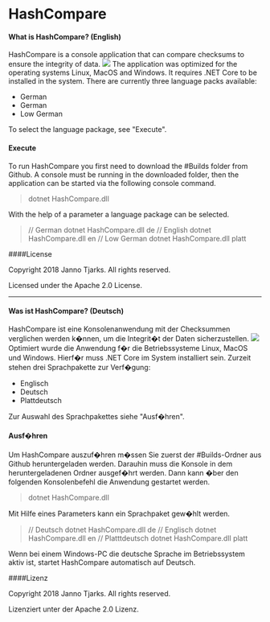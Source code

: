 # HashCompare
#### What is HashCompare? (English)

HashCompare is a console application that can compare checksums to ensure the integrity of data. 
![](https://github.com/JannoTjarks/HashCompare/tree/master/HashCompare/readme/en.png)
The application was optimized for the operating systems Linux, MacOS and Windows. It requires .NET Core to be installed in the system.
There are currently three language packs available:
- German
- German
- Low German

To select the language package, see "Execute".

#### Execute

To run HashCompare you first need to download the #Builds folder from Github. A console must be running in the downloaded folder, then the application can be started via the following console command.
> dotnet HashCompare.dll

With the help of a parameter a language package can be selected.
> // German
dotnet HashCompare.dll de
// English
dotnet HashCompare.dll en
// Low German
dotnet HashCompare.dll platt

####License

Copyright 2018 Janno Tjarks. All rights reserved.

Licensed under the Apache 2.0 License.

---

#### Was ist HashCompare? (Deutsch)

HashCompare ist eine Konsolenanwendung mit der Checksummen verglichen werden k�nnen, um die Integrit�t der Daten sicherzustellen. 
![](https://github.com/JannoTjarks/HashCompare/tree/master/HashCompare/readme/de.png)
Optimiert wurde die Anwendung f�r die Betriebssysteme Linux, MacOS und Windows. Hierf�r muss .NET Core im System installiert sein. 
Zurzeit stehen drei Sprachpakette zur Verf�gung:
- Englisch
- Deutsch
- Plattdeutsch

Zur Auswahl des Sprachpakettes siehe "Ausf�hren".

#### Ausf�hren
Um HashCompare auszuf�hren m�ssen Sie zuerst der #Builds-Ordner aus Github heruntergeladen werden. Darauhin muss die Konsole in dem heruntergeladenen Ordner ausgef�hrt werden. Dann kann �ber den folgenden Konsolenbefehl die Anwendung gestartet werden.
>dotnet HashCompare.dll

Mit Hilfe eines Parameters kann ein Sprachpaket gew�hlt werden.
>// Deutsch
dotnet HashCompare.dll de
// Englisch
dotnet HashCompare.dll en
// Platttdeutsch
dotnet HashCompare.dll platt

Wenn bei einem Windows-PC die deutsche Sprache im Betriebssystem aktiv ist, startet HashCompare automatisch auf Deutsch.

####Lizenz

Copyright 2018 Janno Tjarks. All rights reserved.

Lizenziert unter der Apache 2.0 Lizenz.